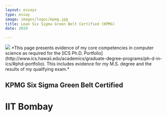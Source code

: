 ```yaml
---
layout: essays  
type: essay
image: images/logoc/kpmg.jpg
title: Lean Six Sigma Green Belt Certified (KPMG)
date: 2019

---
```


<img class="ui image" src="{{ site.baseurl }}/images/logoc/kpmg.jpg ">
*This page presents evidence of my core competencies in computer science as required for the [ICS Ph.D. Portfolio](http://www.ics.hawaii.edu/academics/graduate-degree-programs/ph-d-in-ics/#phd-portfolio). This includes evidence for my M.S. degree and the results of my qualifying exam.*

## KPMG Six Sigma Green Belt Certified
# IIT Bombay
